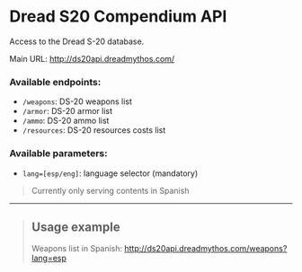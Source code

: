 # Dread S20 Compendium API

Access to the Dread S-20 database.

Main URL: http://ds20api.dreadmythos.com/

### Available endpoints:

- `/weapons`: DS-20 weapons list
- `/armor`: DS-20 armor list
- `/ammo`: DS-20 ammo list
- `/resources`: DS-20 resources costs list

### Available parameters:

- `lang=[esp/eng]`: language selector (mandatory)

>Currently only serving contents in Spanish

---

> ## Usage example
>
> Weapons list in Spanish: http://ds20api.dreadmythos.com/weapons?lang=esp
